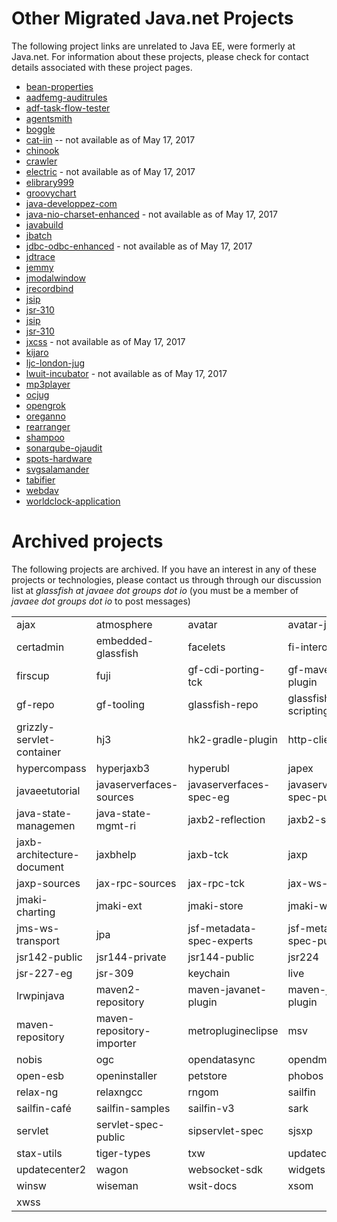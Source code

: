 # Other Migrated Java.net Projects

The following project links are unrelated to Java EE, were formerly at Java.net. For information about these projects, please 
check for contact details associated with these project pages.

* [bean-properties](https://github.com/vprise)
* [aadfemg-auditrules](https://bitbucket.org/adfauditrules/adfauditrules)
* [adf-task-flow-tester](https://github.com/adfemg/task-flow-tester)
* [agentsmith](https://github.com/ffissore/agentsmith)
* [boggle](https://github.com/intere/boggle)
* [cat-iin](http://reggaefab.free.fr/catiin/) -- not available as of May 17, 2017
* [chinook](http://montgomerylab.stanford.edu)
* [crawler](http://crawler.torunski.com/red.htm)
* [electric](http://savannah.gnu.org/electric) - not available as of May 17, 2017
* [elibrary999](http://elibrary999.sourceforge.net)
* [groovychart](https://github.com/davetcc/groovychart)
* [java-developpez-com](http://java.developpez.com/)
* [java-nio-charset-enhanced](http://jugkoeln.de/java-nio-charset-enhanced) - not available as of May 17, 2017
* [javabuild](https://javabuild.github.io/)
* [jbatch](https://github.com/WASdev/standards.jsr352.batch-spec/wiki)
* [jdbc-odbc-enhanced](http://jugkoeln.de/JDBC-ODBC-enhanced) - not available as of May 17, 2017
* [jdtrace](https://github.com/amithur/jdtrace.git)
* [jemmy](http://hg.openjdk.java.net/code-tools/jemmy/v2/)
* [jmodalwindow](http://freedumbytes.bitbucket.io/jmodalwindow.xhtml)
* [jrecordbind](http://jrecordbind.org/)
* [jsip](http://github.com/usnistgov/jsip)
* [jsr-310](http://github.com/ThreeTen/threeten)
* [jsip](https://github.com/usnistgov/jsip)
* [jsr-310](https://github.com/ThreeTen/threeten)
* [jxcss](http://xrrocha.net/jxcss) - not available as of May 17, 2017
* [kijaro](https://github.com/jodastephen/kijaro)
* [ljc-london-jug](http://community.oracle.com/docs/DOC-993612)
* [lwuit-incubator](https://github.com/lwuit-incubator) - not available as of May 17, 2017
* [mp3player](https://github.com/sonya-oracle/testing)
* [ocjug](https://www.meetup.com/Orange-County-Java-Users-Group-OCJUG/)
* [opengrok](https://github.com/OpenGrok/OpenGrok/)
* [oreganno](http://montgomerylab.stanford.edu)
* [rearranger](https://github.com/DaveKriewall/Rearranger)
* [shampoo](https://bitbucket.org/ddc_r/shampoo)
* [sonarqube-ojaudit](https://github.com/adfemg/sonarqube-ojaudit)
* [spots-hardware](http://theexperimenter.org/spot)
* [svgsalamander](https://github.com/blackears/svgSalamander/wiki)
* [tabifier](https://github.com/DaveKriewall/Tabifier)
* [webdav](https://gitlab.com/headcrashing/webdav-jaxrs)
* [worldclock-application](https://github.com/lhochet/worldclock)

# Archived projects

The following projects are archived. If you have an interest in any of these projects or technologies, please contact us through through 
our discussion list at *glassfish at javaee dot groups dot io* (you must be a member of *javaee dot groups dot io* to post messages)

|       |       |       |       |
|:------|:------|:------|:------|
|ajax|atmosphere|avatar|avatar-js|
|certadmin|embedded-glassfish|facelets|fi-interop|
|firscup|fuji|gf-cdi-porting-tck|gf-maven-plugin|
|gf-repo|gf-tooling|glassfish-repo|glassfish-scripting|
|grizzly-servlet-container|hj3|hk2-gradle-plugin|http-client|
|hypercompass|hyperjaxb3|hyperubl|japex|
|javaeetutorial|javaserverfaces-sources|javaserverfaces-spec-eg|javaserverfaces-spec-public|
|java-state-managemen|java-state-mgmt-ri|jaxb2-reflection|jaxb2-sources|
|jaxb-architecture-document|jaxbhelp|jaxb-tck|jaxp|
|jaxp-sources|jax-rpc-sources|jax-rpc-tck|jax-ws-sources|
|jmaki-charting|jmaki-ext|jmaki-store|jmaki-webtop|
|jms-ws-transport|jpa|jsf-metadata-spec-experts|jsf-metadata-spec-public|
|jsr142-public|jsr144-private|jsr144-public|jsr224|
|jsr-227-eg|jsr-309|keychain|live|
|lrwpinjava|maven2-repository|maven-javanet-plugin|maven-jaxb1-plugin|
|maven-repository|maven-repository-importer|metroplugineclipse|msv|
|nobis|ogc|opendatasync|opendmk|
|open-esb|openinstaller|petstore|phobos|
|relax-ng|relaxngcc|rngom|sailfin|
|sailfin-café|sailfin-samples|sailfin-v3|sark|
|servlet|servlet-spec-public|sipservlet-spec|sjsxp|
|stax-utils|tiger-types|txw|updatecenter|
|updatecenter2|wagon|websocket-sdk|widgets|
|winsw|wiseman|wsit-docs|xsom|
|xwss|  |
